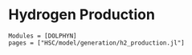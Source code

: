 # Hydrogen Production
```@autodocs
Modules = [DOLPHYN]
pages = ["HSC/model/generation/h2_production.jl"]
```
